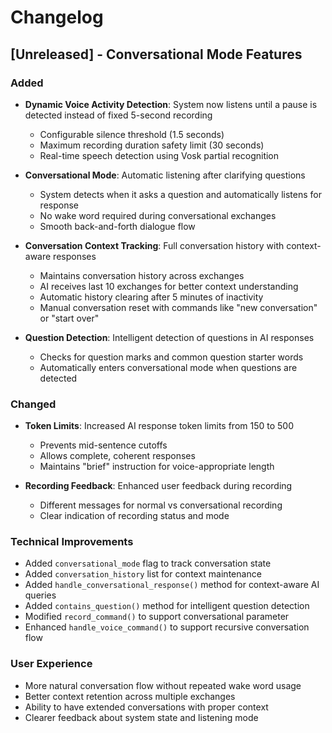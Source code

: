 # Changelog

## [Unreleased] - Conversational Mode Features

### Added
- **Dynamic Voice Activity Detection**: System now listens until a pause is detected instead of fixed 5-second recording
  - Configurable silence threshold (1.5 seconds)
  - Maximum recording duration safety limit (30 seconds)
  - Real-time speech detection using Vosk partial recognition

- **Conversational Mode**: Automatic listening after clarifying questions
  - System detects when it asks a question and automatically listens for response
  - No wake word required during conversational exchanges
  - Smooth back-and-forth dialogue flow

- **Conversation Context Tracking**: Full conversation history with context-aware responses
  - Maintains conversation history across exchanges
  - AI receives last 10 exchanges for better context understanding
  - Automatic history clearing after 5 minutes of inactivity
  - Manual conversation reset with commands like "new conversation" or "start over"

- **Question Detection**: Intelligent detection of questions in AI responses
  - Checks for question marks and common question starter words
  - Automatically enters conversational mode when questions are detected

### Changed
- **Token Limits**: Increased AI response token limits from 150 to 500
  - Prevents mid-sentence cutoffs
  - Allows complete, coherent responses
  - Maintains "brief" instruction for voice-appropriate length

- **Recording Feedback**: Enhanced user feedback during recording
  - Different messages for normal vs conversational recording
  - Clear indication of recording status and mode

### Technical Improvements
- Added `conversational_mode` flag to track conversation state
- Added `conversation_history` list for context maintenance
- Added `handle_conversational_response()` method for context-aware AI queries
- Added `contains_question()` method for intelligent question detection
- Modified `record_command()` to support conversational parameter
- Enhanced `handle_voice_command()` to support recursive conversation flow

### User Experience
- More natural conversation flow without repeated wake word usage
- Better context retention across multiple exchanges
- Ability to have extended conversations with proper context
- Clearer feedback about system state and listening mode